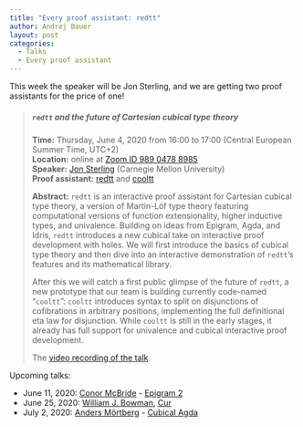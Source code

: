 ```yaml
---
title: "Every proof assistant: redtt"
author: Andrej Bauer
layout: post
categories:
  - Talks
  - Every proof assistant
---
```


This week the speaker will be Jon Sterling, and we are getting two proof assistants for the price of one!

> ##### `redtt` and the future of Cartesian cubical type theory
>
> **Time:** Thursday, June 4, 2020 from 16:00 to 17:00 (Central European Summer Time, UTC+2)  
> **Location:** online at [Zoom ID 989 0478 8985](https://zoom.us/j/98904788985)  
> **Speaker:** [Jon Sterling](https://www.jonmsterling.com) (Carnegie Mellon University)  
> **Proof assistant:** [redtt](https://github.com/RedPRL/redtt) and [cooltt](https://github.com/RedPRL/cooltt)
>
> **Abstract:**
> `redtt` is an interactive proof assistant for Cartesian cubical type theory, a version of
> Martin-Löf type theory featuring computational versions of function extensionality, higher
> inductive types, and univalence. Building on ideas from Epigram, Agda, and Idris, `redtt`
> introduces a new cubical take on interactive proof development with holes. We will first
> introduce the basics of cubical type theory and then dive into an interactive
> demonstration of `redtt`’s features and its mathematical library.
>
> After this we will catch a first public glimpse of the future of `redtt`, a new prototype
> that our team is building currently code-named “`cooltt`”: `cooltt` introduces syntax to
> split on disjunctions of cofibrations in arbitrary positions, implementing the full
> definitional eta law for disjunction. While `cooltt` is still in the early stages, it
> already has full support for univalence and cubical interactive proof development.
>
> The [video recording of the talk](https://youtu.be/u0Ac3e6_FYg).

Upcoming talks:

* June 11, 2020: [Conor McBride](http://strictlypositive.org) - [Epigram 2](https://github.com/mietek/epigram2)
* June 25, 2020: [William J. Bowman](https://www.williamjbowman.com), [Cur](https://github.com/wilbowma/cur)
* July 2, 2020: [Anders Mörtberg](https://staff.math.su.se/anders.mortberg/) - [Cubical Agda](https://agda.readthedocs.io/en/v2.6.1/language/cubical.html)
